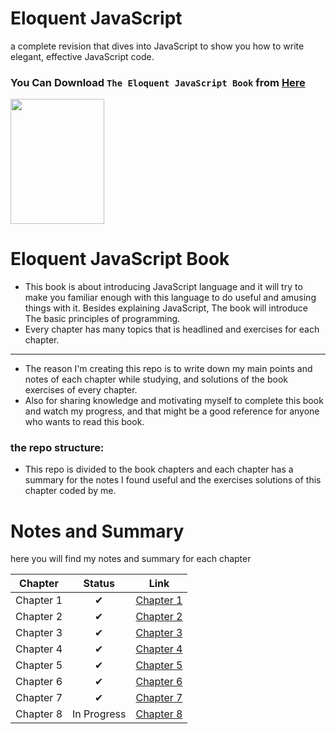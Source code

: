# Eloquent JavaScript
a complete revision that dives into JavaScript to show you how to write elegant, effective JavaScript code.

### You Can Download ```The Eloquent JavaScript Book``` from  [Here](https://github.com/0xGhada/eloquent-javascript-book/blob/main/Eloquent_JavaScript_3rdEdition.pdf)

<img src="https://m.media-amazon.com/images/I/91asIC1fRwL._AC_UF1000,1000_QL80_.jpg" width="150" height="200">

# Eloquent JavaScript Book
- This book is about introducing JavaScript language and it will try to make you familiar enough with this language to do useful and amusing things with it. Besides explaining JavaScript, The book will introduce The basic principles of programming.
- Every chapter has many topics that is headlined and exercises for each chapter.
----------------------------------  
- The reason I'm creating this repo is to write down my main points and notes of each chapter while studying, and solutions of the book exercises of every chapter.
- Also for sharing knowledge and motivating myself to complete this book and watch my progress, and that might be a good reference for anyone who wants to read this book.
  
### the repo structure:
- This repo is divided to the book chapters and each chapter has a summary for the notes I found useful and the exercises solutions of this chapter coded by me.

# Notes and Summary
here you will find my notes and summary for each chapter

| Chapter | Status | Link |
| :---:| :---: | :---: |
| Chapter 1 | ✔ | [ Chapter 1 ](https://github.com/habibaelsayed/eloquent-javascript-book/tree/a9639fc1a2a3222109fbfe7f3fea408ad24390a9/chapter-1)|
| Chapter 2 | ✔ |  [ Chapter 2 ](https://github.com/habibaelsayed/eloquent-javascript-book/tree/b571fcf6110e303d218d12ec69072f7ea67c5f6e/chapter-2) |
| Chapter 3 | ✔ | [ Chapter 3]( https://github.com/habibaelsayed/eloquent-javascript-book/tree/9ae574dbcfe11c25d728c58a69c50ec2825d118b/chapter-3) |
| Chapter 4 | ✔ |  [ Chapter 4 ](https://github.com/habibaelsayed/eloquent-javascript-book/tree/9870a5e0a5c7dc30874e42781bf164d757f6dc6f/chapter-4) |
| Chapter 5 | ✔ |  [ Chapter 5 ](https://github.com/habibaelsayed/eloquent-javascript-book/tree/54141f91b1970ca3e4e7387a02b23a15b6df3450/chapter-5) |
| Chapter 6 | ✔ |  [ Chapter 6 ](https://github.com/habibaelsayed/eloquent-javascript-book/tree/d162ec301a765afa9cc1ce1bc6ca37121c98002d/chapter-6) |
| Chapter 7 | ✔ |  [ Chapter 7 ](https://github.com/habibaelsayed/eloquent-javascript-book/tree/e021c068096cb9d5f9bb4c57a47508e58d1d1b6f/chapter-7) |
| Chapter 8 | In Progress | [ Chapter 8 ](https://github.com/habibaelsayed/eloquent-javascript-book/tree/6875b82032a57740782789bc1c27d774289e95b9/chapter-8) |
